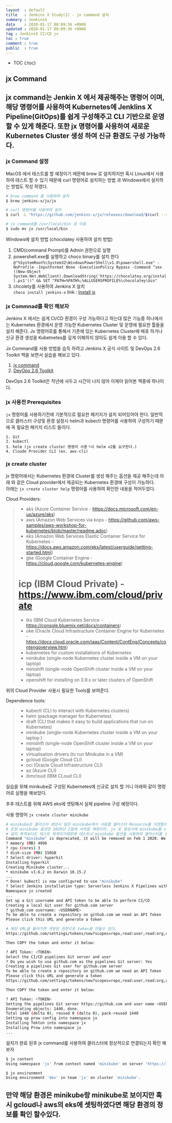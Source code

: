 ```yaml
---
layout	: default
title	: Jenkins X Study(2) - jx command 설치
summary	: JenkinsX
data	: 2020-01-17 08:09:36 +0900
updated	: 2020-01-17 08:09:36 +0900
tag	: JenkinsX CI/CD jx
toc	: true
comment	: true
public	: true
---
```

* TOC
{:toc}

## jx Command
jx command는 Jenkin X 에서 제공해주는 명령어 이며, 해당 명령어를 사용하여 Kubernetes에 Jenklins X Pipeline(GitOps)를 쉽게 구성해주고 CLI 기반으로 운영 할 수 있게 해준다. 또한 jx 명령어를 사용하여 새로운 Kubernetes Cluster 생성 하여 신규 환경도 구성 가능하다.
---

### jx Command 설정

MacOS 에서 테스트를 할 예정이기 때문에 brew 로 설치하지만 혹시 Linux에서 사용하여 테스트 할 수 있기 때문에 curl 명령어로 설치하는 방법 과 Windows에서 설치하는 방법도 작성 하였다.
```sh
# brew command 를 사용하여 설치
$ brew jenkins-x/jx/jx

# curl 명령어를 사용하여 설치
$ curl -L "https://github.com/jenkins-x/jx/releases/download/$(curl --silent "https://github.com/jenkins-x/jx/releases/latest" | sed 's#.*tag/\(.*\)\".*#\1#')/jx-darwin-amd64.tar.gz" | tar xzv "jx"

# jx command를 /usr/local/bin 로 이동
$ sudo mv jx /usr/local/bin
```
Windows에 설치 방법 (chocolatey 사용하여 설치 방법)
1. CMD(command Prompt)를 Admin 권한으로 실행
2. powershell.exe를 실행하고 choco binary를 설치 한다 
`@"%SystemRoot%\System32\WindowsPowerShell\v1.0\powershell.exe" -NoProfile -InputFormat None -ExecutionPolicy Bypass -Command "iex ((New-Object System.Net.WebClient).DownloadString('https://chocolatey.org/install.ps1'))" && SET "PATH=%PATH%;%ALLUSERSPROFILE%\chocolatey\bin"`
3. chcolety를 사용하여 Jenkins X 설치  
`choco install jenkins-x`
	link : [Install jx](https://jenkins-x.io/docs/getting-started/setup/install/ )

### jx Commnad를 확인 해보자

Jenkinx X 에서는 쉽게 CI/CD 환경이 구성 가능하다고 하는대 많은 기능중 하나에서는 Kubernetes 환경에서 운영 가능한 Kubernetes Cluster 및 운영에 필요한 툴들을 설치 해준다. Jx 명령어로를 통해서 기존에 있는 Kubernetes Cluster에 배포 하거나 신규 환경 생성을 Kubetnetes를 깊게 이해하지 않아도 쉽게 이용 할 수 있다.

Jx Command를 사용 방법을 습득 하려고 Jenkins X 공식 사이트 및 DevOps 2.6 Toolkit 책을 보면서 실습을 해보고 있다.
1. [jx command](https://jenkins-x.io/docs/getting-started/ )
2. [DevOps 2.6 Toolkit ](https://technologyconversations.com/2019/01/28/the-devops-2-6-toolkit-jenkins-x-is-born/ )

DevOps 2.6 Toolkit은 작년에 사두고 시간이 나지 않아 이제야 읽어본 책중에 하나이다.

### jx 사용전 Prerequisites
`jx` 명령어를 사용하기전에 기본적으로 필요한 패키지가 설치 되어있어야 한다. 일반적으로 클러스터 구성및 환경 설정시 helm과 kubectl 명령어를 사용하여 구성하기 때문에 꼭 필요한 패키지 리스트 들이다.

```
1. Git
2. kubectl
3. helm (jx create cluster 명령어 사용ㄱ시 helm v2를 요구한다.)
4. Cloude Provider CLI (ex. aws-cli)
```


### jx create cluster
jx 명령어에서는 Kubernetes 환경에 Cluster를 생성 해주는 옵션을 제공 해주는데 아래 와 같은 Cloud provider에서 제공되는 Kubernetes 환경에 구성이 가능하다.  
아래는 `jx create cluster help` 명령어를 사용하여 확인한 내용을 적어두었다.

Cloud Providers:
>    * aks (Azure Container Service - https://docs.microsoft.com/en-us/azure/aks)
>    * aws (Amazon Web Services via kops - https://github.com/aws-samples/aws-workshop-for-kubernetes/blob/master/readme.adoc)
>    * eks (Amazon Web Services Elastic Container Service for Kubernetes - https://docs.aws.amazon.com/eks/latest/userguide/getting-started.html)
>    * gke (Google Container Engine - https://cloud.google.com/kubernetes-engine)
>    # icp (IBM Cloud Private) - https://www.ibm.com/cloud/private
>    * iks (IBM Cloud Kubernetes Service - https://console.bluemix.net/docs/containers)
>    * oke (Oracle Cloud Infrastructure Container Engine for Kubernetes - https://docs.cloud.oracle.com/iaas/Content/ContEng/Concepts/contengoverview.htm)
>    * kubernetes for custom installations of Kubernetes
>    * minikube (single-node Kubernetes cluster inside a VM on your laptop)
>	* minishift (single-node OpenShift cluster inside a VM on your laptop)
>	* openshift for installing on 3.9.x or later clusters of OpenShift

위의 Cloud Provider 사용시 필요한 Tools를 보여준다.

Dependence tools:
>   * kubectl (CLI to interact with Kubernetes clusters)  
>  * helm (package manager for Kubernetes)  
>  * draft (CLI that makes it easy to build applications that run on Kubernetes)  
>  * minikube (single-node Kubernetes cluster inside a VM on your laptop )  
>  * minishift (single-node OpenShift cluster inside a VM on your laptop)  
>  * virtualisation drivers (to run Minikube in a VM)  
>  * gcloud (Google Cloud CLI)  
>  * oci (Oracle Cloud Infrastructure CLI)  
>  * az (Azure CLI)  
>  * ibmcloud (IBM CLoud CLI) 

실습을 위해 minikube로 구성된 Kubernetes에 신규로 설치 할 거니 아래와 같이 명령어로 실행을 해보았다.

추후 테스트를 위해 AWS eks에 셋팅해서 실제 pipeline 구성 예정이다.

사용 명령어 `jx create cluster minikube`

```sh
# minikube로 클러스터 생성시 일단 minikube에서 사용할 클러스터 Resource를 지정할수있다.
# 또한 minikube 옵션은 2020년 2월에 사라질 예정이라. jx 로 생성시에 minikube를 start해는걸 권장한다.
# 설치 목적보다도 테스트 목적이기때문에 테스트시 minikube 옵션을 사용하여 클러스터를 생성하였다.
Command "minikube" is deprecated, it will be removed on Feb 1 2020. We now highly recommend you use minikube start instead.
? memory (MB) 4096
? cpu (cores) 3
? disk-size (MB) 150GB
? Select driver: hyperkit
Installing hyperkit
Creating Minikube cluster...
* minikube v1.6.2 on Darwin 10.15.2
...
* Done! kubectl is now configured to use "minikube"
? Select Jenkins installation type: Serverless Jenkins X Pipelines with Tekton
Namespace jx created 
...
Set up a Git username and API token to be able to perform CI/CD
Creating a local Git user for github.com server
? github.com username: <USERNAME>
To be able to create a repository on github.com we need an API Token
Please click this URL and generate a token 

# 해당 URL을 들어가면 셋팅된 권한으로 token을 만들수 있다.
https://github.com/settings/tokens/new?scopes=repo,read:user,read:org,user:email,write:repo_hook,delete_repo

Then COPY the token and enter it below:

? API Token: <TOKEN>
Select the CI/CD pipelines Git server and user
? Do you wish to use github.com as the pipelines Git server: Yes
Creating a pipelines Git user for github.com server
To be able to create a repository on github.com we need an API Token
Please click this URL and generate a token 
https://github.com/settings/tokens/new?scopes=repo,read:user,read:org,user:email,write:repo_hook,delete_repo

Then COPY the token and enter it below:

? API Token: <TOKEN>
Setting the pipelines Git server https://github.com and user name <USERNAME>
Enumerating objects: 1440, done.
Total 1440 (delta 0), reused 0 (delta 0), pack-reused 1440
Setting up prow config into namespace jx
Installing Tekton into namespace jx
Installing Prow into namespace jx
...
```

설치가 완료 된후 jx command를 사용하여 클러스터에 정상적으로 연결되는지 확인 해보자
```sh
$ jx context
Using namespace 'jx' from context named 'minikube' on server 'https://192.168.64.4:8443'.

$ jx environment
Using environment 'dev' in team 'jx' on cluster 'minikube'.
```
만약 해당 환경은 minikube랑 minikube로 보이지만 혹시 gcloud나 aws의 eks에 셋팅하였다면 해당 환경의 정보를 확인 할수있다.
---
